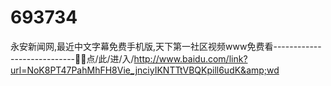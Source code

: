 # 693734
永安新闻网,最近中文字幕免费手机版,天下第一社区视频www免费看----------------------------📨📨点/此/进/入/http://www.baidu.com/link?url=NoK8PT47PahMhFH8Vie_jnciyIKNTTtVBQKpill6udK&amp;wd
